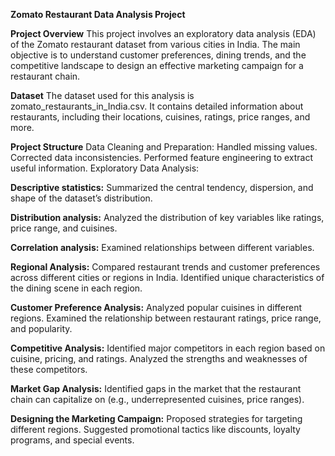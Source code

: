 **Zomato Restaurant Data Analysis Project**

**Project Overview**
This project involves an exploratory data analysis (EDA) of the Zomato restaurant dataset from various cities in India. The main objective is to understand customer preferences, dining trends, and the competitive landscape to design an effective marketing campaign for a restaurant chain.

**Dataset**
The dataset used for this analysis is zomato_restaurants_in_India.csv. It contains detailed information about restaurants, including their locations, cuisines, ratings, price ranges, and more.

**Project Structure**
Data Cleaning and Preparation:
Handled missing values.
Corrected data inconsistencies.
Performed feature engineering to extract useful information.
Exploratory Data Analysis:

**Descriptive statistics:** 
Summarized the central tendency, dispersion, and shape of the dataset’s distribution.

**Distribution analysis:** 
Analyzed the distribution of key variables like ratings, price range, and cuisines.

**Correlation analysis:** 
Examined relationships between different variables.

**Regional Analysis:** 
Compared restaurant trends and customer preferences across different cities or regions in India.
Identified unique characteristics of the dining scene in each region.

**Customer Preference Analysis:**
Analyzed popular cuisines in different regions.
Examined the relationship between restaurant ratings, price range, and popularity.

**Competitive Analysis:**
Identified major competitors in each region based on cuisine, pricing, and ratings.
Analyzed the strengths and weaknesses of these competitors.

**Market Gap Analysis:**
Identified gaps in the market that the restaurant chain can capitalize on (e.g., underrepresented cuisines, price ranges).

**Designing the Marketing Campaign:**
Proposed strategies for targeting different regions.
Suggested promotional tactics like discounts, loyalty programs, and special events.

